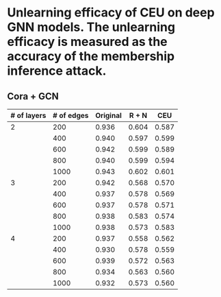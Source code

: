 # Unlearning efficacy of CEU on deep GNN models. The unlearning efficacy is measured as the accuracy of the membership inference attack.

## Cora + GCN

| # of layers   |   # of edges  |    Original   |     R + N     |      CEU      |
| ------------- | ------------- | ------------- | ------------- | ------------- |
|       2       |     200       |     0.936     |     0.604     |     0.587     |
|               |     400       |     0.940     |     0.597     |     0.599     |
|               |     600       |     0.942     |     0.599     |     0.589     |
|               |     800       |     0.940     |     0.599     |     0.594     |
|               |    1000       |     0.943     |     0.602     |     0.601     |
|       3       |     200       |     0.942     |     0.568     |     0.570     |
|               |     400       |     0.937     |     0.578     |     0.569     |
|               |     600       |     0.937     |     0.578     |     0.571     |
|               |     800       |     0.938     |     0.583     |     0.574     |
|               |    1000       |     0.938     |     0.573     |     0.583     |
|       4       |     200       |     0.937     |     0.558     |     0.562     |
|               |     400       |     0.930     |     0.578     |     0.559     |
|               |     600       |     0.939     |     0.572     |     0.563     |
|               |     800       |     0.934     |     0.563     |     0.560     |
|               |    1000       |     0.932     |     0.573     |     0.560     |
